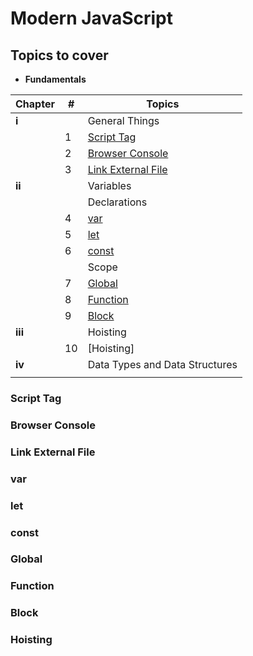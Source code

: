 # Modern JavaScript

## Topics to cover

* **Fundamentals**

| Chapter | # | Topics |
| ------- | - | ------ |
| **i** |  | General Things |
|  | 1 | [Script Tag](#script-tag) |
|  | 2 | [Browser Console](#browser-console) |
|  | 3 | [Link External File](#link-external-file) |
| **ii** |  | Variables |
|  |  | Declarations |
|  | 4 | [var](#var) |
|  | 5 | [let](#let) |
|  | 6 | [const](#const) |
|  |  | Scope |
|  | 7 | [Global](#global) |
|  | 8 | [Function](#function) |
|  | 9 | [Block](#block) |
| **iii** |  | Hoisting |
|  | 10 | [Hoisting] |
| **iv** | | Data Types and Data Structures |
|  |  |  |


### Script Tag


### Browser Console


### Link External File


### var


### let


### const


### Global


### Function


### Block


### Hoisting
